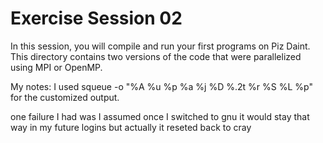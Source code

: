 # Exercise Session 02 #
In this session, you will compile and run your first programs on Piz Daint. This directory contains two versions of the code that were parallelized using MPI or OpenMP.

My notes:
I used squeue -o "%A %u %p %a %j %D %.2t %r %S %L %p" for the customized output.

one failure I had was I assumed once I switched to gnu it would stay that way in my future logins but actually it reseted back to cray


